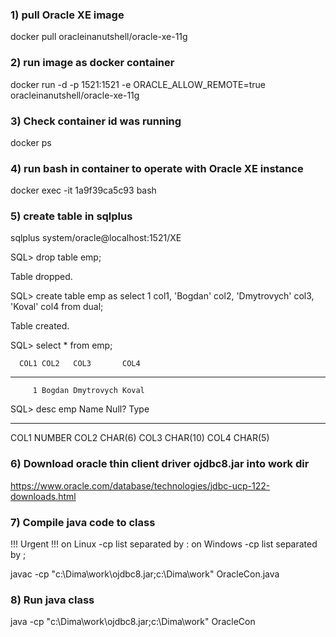 ### 1) pull Oracle XE image

docker pull oracleinanutshell/oracle-xe-11g

### 2) run image as docker container

docker run -d -p 1521:1521 -e ORACLE_ALLOW_REMOTE=true oracleinanutshell/oracle-xe-11g 

### 3) Check container id was running

docker ps

### 4) run bash in container to operate with Oracle XE instance 

docker exec -it 1a9f39ca5c93  bash

### 5) create table in sqlplus

sqlplus system/oracle@localhost:1521/XE   


SQL> drop table emp;

Table dropped.

SQL> create table emp as select 1 col1, 'Bogdan' col2, 'Dmytrovych' col3, 'Koval' col4 from dual;

Table created.

SQL> select * from emp;

      COL1 COL2   COL3       COL4
---------- ------ ---------- -----
         1 Bogdan Dmytrovych Koval

SQL> desc emp
 Name                                      Null?    Type
 ----------------------------------------- -------- ----------------------------
 COL1                                               NUMBER
 COL2                                               CHAR(6)
 COL3                                               CHAR(10)
 COL4                                               CHAR(5)
 
### 6) Download oracle thin client driver ojdbc8.jar into work dir

https://www.oracle.com/database/technologies/jdbc-ucp-122-downloads.html


### 7) Compile java code to class

 !!! Urgent !!! on Linux   -cp list separated by :
                on Windows -cp list separated by ;


javac -cp "c:\Dima\work\ojdbc8.jar;c:\Dima\work"  OracleCon.java

### 8) Run java class

java -cp "c:\Dima\work\ojdbc8.jar;c:\Dima\work" OracleCon


